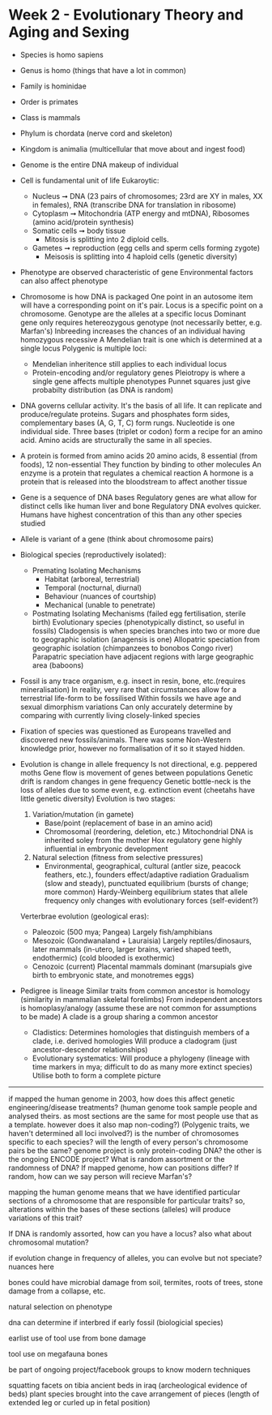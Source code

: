 <!-- SPDX-License-Identifier: zlib-acknowledgement -->
# Week 2 - Evolutionary Theory and Aging and Sexing
* Species is homo sapiens 
* Genus is homo (things that have a lot in common) 
* Family is hominidae
* Order is primates
* Class is mammals
* Phylum is chordata (nerve cord and skeleton)
* Kingdom is animalia (multicellular that move about and ingest food)

* Genome is the entire DNA makeup of individual
* Cell is fundamental unit of life
  Eukaroytic:
    - Nucleus ➞ DNA (23 pairs of chromosomes; 23rd are XY in males, XX in females), 
                RNA (transcribe DNA for translation in ribosome)
    - Cytoplasm ➞ Mitochondria (ATP energy and mtDNA), 
                  Ribosomes (amino acid/protein synthesis)
  - Somatic cells ➞ body tissue
    * Mitosis is splitting into 2 diploid cells.
  - Gametes ➞ reproduction (egg cells and sperm cells forming zygote)
    * Meisosis is splitting into 4 haploid cells (genetic diversity)

* Phenotype are observed characteristic of gene
  Environmental factors can also affect phenotype

* Chromosome is how DNA is packaged
  One point in an autosome item will have a corresponding point on it's pair.
  Locus is a specific point on a chromosome.
  Genotype are the alleles at a specific locus
  Dominant gene only requires hetereozygous genotype (not necessarily better, e.g. Marfan's)
  Inbreeding increases the chances of an individual having homozygous recessive
  A Mendelian trait is one which is determined at a single locus
  Polygenic is multiple loci:
    - Mendelian inheritence still applies to each individual locus
    - Protein-encoding and/or regulatory genes
  Pleiotropy is where a single gene affects multiple phenotypes 
  Punnet squares just give probabilty distribution (as DNA is random)

* DNA governs cellular activity. It's the basis of all life.
  It can replicate and produce/regulate proteins.
  Sugars and phosphates form sides, complementary bases (A, G, T, C) form rungs. 
  Nucleotide is one individual side.
  Three bases (triplet or codon) form a recipe for an amino acid.
  Amino acids are structurally the same in all species.

* A protein is formed from amino acids
  20 amino acids, 8 essential (from foods), 12 non-essential 
  They function by binding to other molecules 
  An enzyme is a protein that regulates a chemical reaction
  A hormone is a protein that is released into the bloodstream to affect another tissue

* Gene is a sequence of DNA bases
  Regulatory genes are what allow for distinct cells like human liver and bone 
  Regulatory DNA evolves quicker. 
  Humans have highest concentration of this than any other species studied

* Allele is variant of a gene (think about chromosome pairs)

* Biological species (reproductively isolated):
  - Premating Isolating Mechanisms
     * Habitat (arboreal, terrestrial)
     * Temporal (nocturnal, diurnal)
     * Behaviour (nuances of courtship)
     * Mechanical (unable to penetrate)
  - Postmating Isolating Mechanisms (failed egg fertilisation, sterile birth)
  Evolutionary species (phenotypically distinct, so useful in fossils)
  Cladogensis is when species branches into two or more due to geographic isolation (anagensis is one)
  Allopatric speciation from geographic isolation (chimpanzees to bonobos Congo river)
  Parapatric speciation have adjacent regions with large geographic area (baboons)

* Fossil is any trace organism, e.g. insect in resin, bone, etc.(requires mineralisation)
  In reality, very rare that circumstances allow for a terrestrial life-form to be fossilised
  Within fossils we have age and sexual dimorphism variations
  Can only accurately determine by comparing with currently living closely-linked species

* Fixation of species was questioned as Europeans travelled and discovered new fossils/animals.
  There was some Non-Western knowledge prior, however no formalisation of it so it stayed hidden.

* Evolution is change in allele frequency
  Is not directional, e.g. peppered moths
  Gene flow is movement of genes between populations
  Genetic drift is random changes in gene frequency
  Genetic bottle-neck is the loss of alleles due to some event, e.g. extinction event (cheetahs have little genetic diversity)
  Evolution is two stages:
    1. Variation/mutation (in gamete)
         - Base/point (replacement of base in an amino acid)
         - Chromosomal (reordering, deletion, etc.)
       Mitochondrial DNA is inherited soley from the mother
       Hox regulatory gene highly influential in embryonic development
    2. Natural selection (fitness from selective pressures)
         - Environmental, geographical, cultural (antler size, peacock feathers, etc.), founders effect/adaptive radiation
       Gradualism (slow and steady), punctuated equilibrium (bursts of change; more common)
       Hardy-Weinberg equilibrium states that allele frequency only changes with evolutionary forces (self-evident?)

   Verterbrae evolution (geological eras): 
     - Paleozoic (500 mya; Pangea)
       Largely fish/amphibians
     - Mesozoic (Gondwanaland + Lauraisia) 
       Largely reptiles/dinosaurs, later mammals (in-utero, larger brains, varied shaped teeth, endothermic)
       (cold blooded is exothermic)
     - Cenozoic (current)
       Placental mammals dominant
       (marsupials give birth to embryonic state, and monotremes eggs)

* Pedigree is lineage
  Similar traits from common ancestor is homology (similarity in mammalian skeletal forelimbs)
  From independent ancestors is homoplasy/analogy (assume these are not common for assumptions to be made) 
  A clade is a group sharing a common ancestor
  - Cladistics:
    Determines homologies that distinguish members of a clade, i.e. derived homologies
    Will produce a cladogram (just ancestor-descendor relationships)
  - Evolutionary systematics: 
    Will produce a phylogeny (lineage with time markers in mya; difficult to do as many more extinct species)
  Utilise both to form a complete picture

------------------------------------------------------------------------
if mapped the human genome in 2003, how does this affect genetic engineering/disease treatments? 
(human genome took sample people and analysed theirs. as most sections are the same for most people use that as a template. however does it also map non-coding?)
(Polygenic traits, we haven't determined all loci involved?)
is the number of chromosomes specific to each species?
will the length of every person's chromosome pairs be the same?
genome project is only protein-coding DNA? 
the other is the ongoing ENCODE project?
What is random assortment or the randomness of DNA? If mapped genome, how can positions differ? If random, how can we say person will recieve Marfan's?

mapping the human genome means that we have identified particular sections of a chromosome 
that are responsible for particular traits?
so, alterations within the bases of these sections (alleles) 
will produce variations of this trait?

If DNA is randomly assorted, how can you have a locus? 
also what about chromosomal mutation?

if evolution change in frequency of alleles, 
you can evolve but not speciate? nuances here

bones could have microbial damage from soil, termites, roots of trees, stone damage from a collapse, etc.

natural selection on phenotype

dna can determine if interbred if early fossil (biologicial species)

earlist use of tool use from bone damage

tool use on megafauna bones

be part of ongoing project/facebook groups to know modern techniques

squatting facets on tibia
ancient beds in iraq (archeological evidence of beds)
plant species brought into the cave 
arrangement of pieces (length of extended leg or curled up in fetal position)
